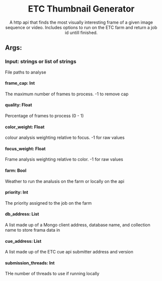 <h1 align="center">ETC Thumbnail Generator</h1>
<div align="center">
A http api that finds the most visually interesting frame of a given image sequence or video. Includes options to run on the ETC farm and return a job id untill finished.
</div>

## Args:
### Input: strings or list of strings
File paths to analyse
#### frame_cap: Int
The maximum number of frames to process. -1 to remove cap
#### quality: Float
Percentage of frames to process (0 - 1)
#### color_weight: Float
colour analysis weighting relative to focus. -1 for raw values
#### focus_weight: Float
Frame analysis weighting relative to color. -1 for raw values
#### farm: Bool
Weather to run the analusis on the farm or locally on the api
#### priority: Int
The priority assigned to the job on the farm
#### db_address: List
A list made up of a Mongo client address, database name, and collection name to store frama data in
#### cue_address: List
A list made up of the ETC cue api submitter address and version
#### submission_threads: Int
THe number of threads to use if running locally
